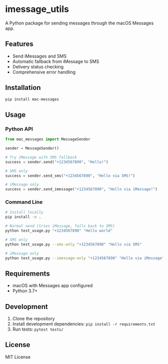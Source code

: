 # imessage_utils

A Python package for sending messages through the macOS Messages app.

## Features

- Send iMessages and SMS
- Automatic fallback from iMessage to SMS
- Delivery status checking
- Comprehensive error handling

## Installation

```bash
pip install mac-messages
```

## Usage

### Python API
```python
from mac_messages import MessageSender

sender = MessageSender()

# Try iMessage with SMS fallback
success = sender.send("+1234567890", "Hello!")

# SMS only
success = sender.send_sms("+1234567890", "Hello via SMS!")

# iMessage only
success = sender.send_imessage("+1234567890", "Hello via iMessage!")
```

### Command Line
```bash
# Install locally
pip install -e .

# Normal send (tries iMessage, falls back to SMS)
python test_usage.py "+1234567890" "Hello world"

# SMS only
python test_usage.py --sms-only "+1234567890" "Hello via SMS"

# iMessage only
python test_usage.py --imessage-only "+1234567890" "Hello via iMessage"
```

## Requirements

- macOS with Messages app configured
- Python 3.7+

## Development

1. Clone the repository
2. Install development dependencies: `pip install -r requirements.txt`
3. Run tests: `pytest tests/`

## License

MIT License